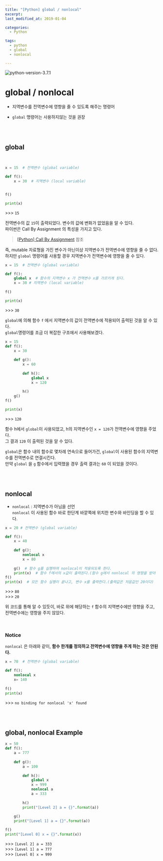 ```yaml
---
title: "[Python] global / nonlocal"
excerpt: 
last_modified_at: 2019-01-04

categories:
  - Python

tags:
  - python
  - global
  - nonlocal

---
```


![python-version-3.7.1](https://img.shields.io/badge/python-v3.7.1-blue.svg)

# global / nonlocal

- 지역변수를 전역변수에 영향을 줄 수 있도록 해주는 명령어  

- `global` 명령어는 사용하지않는 것을 권장

<br><br>

## global

<br>

```python
x = 15  # 전역변수 (global variable)

def f():
    x = 30  # 지역변수 (local variable)
    

f()

print(x)
```
\>\>\> `15`  

전역변수의 값 `15`이 출력되었다. 변수의 값에 변화가 없었음을 알 수 있다.  
파이썬은 Call By Assignment 의 특성을 가지고 있다.  
> [[Python] Call By Assignment](https://devbruce.github.io/python/py-42-call+by+assignment/) 참조  

즉, mutable 자료형을 가진 변수가 아닌이상 지역변수가 전역변수에 영향을 줄 수 없다.  
하지만 `global` 명령어를 사용할 경우 지역변수가 전역변수에 영향을 줄 수 있다.  

```python
x = 15  # 전역변수 (global variable)

def f():
    global x  # 함수의 지역변수 x 가 전역변수 x를 가르키게 된다.
    x = 30 # 지역변수 (local variable)
    
f()

print(x)
```
\>\>\> `30`  

`global`에 의해 함수 `f` 에서 지역변수의 값이 전역변수에 적용되어 출력된 것을 알 수 있다.  
`global`명령어를 조금 더 복잡한 구조에서 사용해보겠다.  

```python
x = 15
def f():
    x = 30
    
    def g():
        x = 60
        
        def h():
            global x
            x = 120
            
        h() 
    g()
f()

print(x)
```
\>\>\> `120`  

함수 h에서 `global`이 사용되었고, h의 지역변수인 `x = 120`가 전역변수에 영향을 주었다.  
그 결과 `120` 이 출력된 것을 알 수 있다.  

`global`은 함수 내의 함수로 몇차례 연속으로 들어가건, `global`이 사용된 함수의 지역변수를 전역변수로 연결시킨다.  
만약 `global` 을 `g` 함수에서 입력했을 경우 출력 결과는 `60` 이 되었을 것이다.

<br><br>

## nonlocal

- `nonlocal` : 지역변수가 아님을 선언  
`nonlocal` 이 사용된 함수 바로 한단계 바깥쪽에 위치한 변수와 바인딩을 할 수 있다.

```python
x = 20 # 전역변수 (global variable)

def f():
    x = 40
    
    def g():
        nonlocal x
        x = 80
        
    g()  # 함수 g를 실행하여 nonlocal이 적용되도록 한다.
    print(x)  # 함수 f에서의 x값이 출력된다.(함수 g에서 nonlocal 의 영향을 받아 변수가 80으로 변경되었다.)
f()
print(x)  # 모든 함수 실행이 끝나고, 변수 x를 출력한다.(출력값은 처음값인 20이다)
```
\>\>\> `80`  
\>\>\> `20`  

위 코드를 통해 알 수 있듯이, 바로 위에 해당하는 `f` 함수의 지역변수에만 영향을 주고, 전역변수에는 영향을 주지 않았다.  

<br>

### Notice

`nonlocal` 은 아래와 같이, **함수 한개를 정의하고 전역변수에 영향을 주게 하는 것은 안된다.**

```python
x = 70  # 전역변수 (global variable)

def f():
    nonlocal x
    x= 140
    
f()
print(x)
```
\>\>\> `no binding for nonlocal 'x' found`

<br><br>

## global, nonlocal Example

```python
x = 50
def f():
    a = 777
    
    def g():
        a = 100
        
        def h():
            global x
            x = 999
            nonlocal a
            a = 333
            
        h()
        print("[Level 2] a = {}".format(a))
        
    g()
    print("[Level 1] a = {}".format(a))

f()
print("[Level 0] x = {}".format(x))
```
\>\>\> `[Level 2] a = 333`  
\>\>\> `[Level 1] a = 777`  
\>\>\> `[Level 0] x = 999`  

